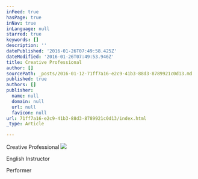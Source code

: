 ```yaml
---
inFeed: true
hasPage: true
inNav: true
inLanguage: null
starred: true
keywords: []
description: ''
datePublished: '2016-01-26T07:49:58.425Z'
dateModified: '2016-01-26T07:49:53.946Z'
title: Creative Professional
author: []
sourcePath: _posts/2016-01-12-71ff7a16-e2c9-41b3-88d3-8789921c0d13.md
published: true
authors: []
publisher:
  name: null
  domain: null
  url: null
  favicon: null
url: 71ff7a16-e2c9-41b3-88d3-8789921c0d13/index.html
_type: Article

---
```

Creative Professional
![](https://s3-us-west-2.amazonaws.com/the-grid-img/p/b7531ed7e995709f8d39ca1e1351717dec1325a1.jpg)

English Instructor 

Performer